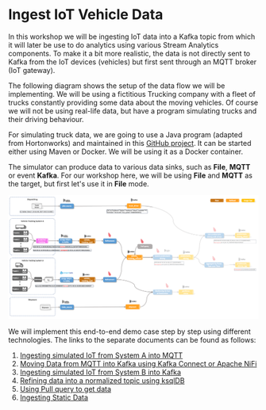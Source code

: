# Ingest IoT Vehicle Data

In this workshop we will be ingesting IoT data into a Kafka topic from which it will later be use to do analytics using various Stream Analytics components. To make it a bit more realistic, the data is not directly sent to Kafka from the IoT devices (vehicles) but first sent through an MQTT broker (IoT gateway). 

The following diagram shows the setup of the data flow we will be implementing. 
We will be using a fictitious Trucking company with a fleet of trucks constantly providing some data about the moving vehicles. Of course we will not be using real-life data, but have a program simulating trucks and their driving behaviour.

For simulating truck data, we are going to use a Java program (adapted from Hortonworks) and maintained in this [GitHub project](https://github.com/TrivadisBDS/various-bigdata-prototypes/tree/master/streaming-sources/iot-truck-simulator/impl). It can be started either using Maven or Docker. We will be using it as a Docker container.

The simulator can produce data to various data sinks, such as **File**, **MQTT** or event **Kafka**. For our workshop here, we will be using **File** and **MQTT** as the target, but first let's use it in **File** mode. 

![Alt Image Text](./images/iot-ingestion-overview.png "Schema Registry UI")

We will implement this end-to-end demo case step by step using different technologies. The links to the separate documents can be found as follows:

1. [Ingesting simulated IoT from System A into MQTT](../07a-iot-data-ingestion-sys-a-into-mqtt/README.md)
2. [Moving Data from MQTT into Kafka using Kafka Connect or Apache NiFi](../07b-iot-data-ingestion-mqtt-to-kafka-with-connect/README.md)
3. [Ingesting simulated IoT from System B into Kafka](../07c-iot-data-ingestion-sys-b-into-kafka/README.md)
3. [Refining data into a normalized topic using ksqlDB](../07d-iot-data-normalization-using-ksqldb/README.md)
4. [Using Pull query to get data](../07e-iot-queryable-data/README.md)
4. [Ingesting Static Data](../07f-static-data-ingestion/README.md)
